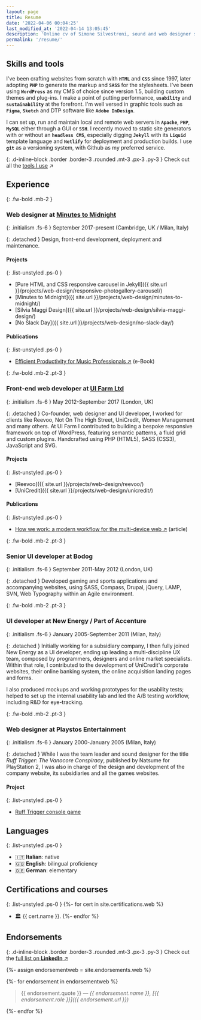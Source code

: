 ```yaml
---
layout: page
title: Resume
date: '2022-04-06 00:04:25'
last_modified_at: '2022-04-14 13:05:45'
description: 'Online cv of Simone Silvestroni, sound and web designer since 1995. Contains skills, tools, work experience, projects, certifications and endorsements.'
permalink: '/resume/'
---
```

## Skills and tools

I've been crafting websites from scratch with **`HTML`** and **`CSS`** since 1997, later adopting **`PHP`** to generate the markup and **`SASS`** for the stylesheets. I've been using **`WordPress`** as my CMS of choice since version 1.5, building custom themes and plug-ins. I make a point of putting performance, **`usability`** and **`sustainability`** at the forefront. I'm well versed in graphic tools such as **`Figma`**, **`Sketch`** and DTP software like **`Adobe InDesign`**.

I can set up, run and maintain local and remote web servers in **`Apache`**, **`PHP`**, **`MySQL`** either through a GUI or **`SSH`**. I recently moved to static site generators with or without an **`headless CMS`**, especially digging **`Jekyll`** with its **`Liquid`** template language and **`Netlify`** for deployment and production builds. I use **`git`** as a versioning system, with Github as my preferred service.

{: .d-inline-block .border .border-3 .rounded .mt-3 .px-3 .py-3 }
Check out all the [tools I use](https://minutestomidnight.co.uk/uses/) ↗

## Experience

{: .fw-bold .mb-2 }
### Web designer at [Minutes to Midnight](https://minutestomidnight.co.uk)

{: .initialism .fs-6 }
September 2017-present (Cambridge, UK / Milan, Italy)

{: .detached }
Design, front-end development, deployment and maintenance.

#### Projects

{: .list-unstyled .ps-0 }
- [Pure HTML and CSS responsive carousel in Jekyll]({{ site.url }}/projects/web-design/responsive-photogallery-carousel/)
- [Minutes to Midnight]({{ site.url }}/projects/web-design/minutes-to-midnight/)
- [Silvia Maggi Design]({{ site.url }}/projects/web-design/silvia-maggi-design/)
- [No Slack Day]({{ site.url }}/projects/web-design/no-slack-day/)

#### Publications

{: .list-unstyled .ps-0 }
- [Efficient Productivity for Music Professionals ↗︎](https://minutestomidnight.co.uk/projects/project-management/) (e-Book)

{: .fw-bold .mb-2 .pt-3 }
### Front-end web developer at [UI Farm Ltd](https://web.archive.org/web/20220424052100/https://uifarm.co.uk/)

{: .initialism .fs-6 }
May 2012-September 2017 (London, UK)

{: .detached }
Co-founder, web designer and UI developer, I worked for clients like Reevoo, Not On The High Street, UniCredit, Women Management and many others. At UI Farm I contributed to building a bespoke responsive framework on top of WordPress, featuring semantic patterns, a fluid grid and custom plugins. Handcrafted using PHP (HTML5), SASS (CSS3), JavaScript and SVG.

#### Projects

{: .list-unstyled .ps-0 }
- [Reevoo]({{ site.url }}/projects/web-design/reevoo/)
- [UniCredit]({{ site.url }}/projects/web-design/unicredit/)

#### Publications

{: .list-unstyled .ps-0 }
- [How we work: a modern workflow for the multi-device web ↗︎](https://medium.com/ui-farm/how-we-work-a-modern-workflow-for-the-multi-device-web-4e0dcb081b5b) (article)

{: .fw-bold .mb-2 .pt-3 }
### Senior UI developer at Bodog

{: .initialism .fs-6 }
September 2011-May 2012 (London, UK)

{: .detached }
Developed gaming and sports applications and accompanying websites, using SASS, Compass, Drupal, jQuery, LAMP, SVN, Web Typography within an Agile environment.

{: .fw-bold .mb-2 .pt-3 }
### UI developer at New Energy / Part of Accenture

{: .initialism .fs-6 }
January 2005-September 2011 (Milan, Italy)

{: .detached }
Initially working for a subsidiary company, I then fully joined New Energy as a UI developer, ending up leading a multi-discipline UX team, composed by programmers, designers and online market specialists. Within that role, I contributed to the development of UniCredit's corporate websites, their online banking system, the online acquisition landing pages and forms. 

I also produced mockups and working prototypes for the usability tests; helped to set up the internal usability lab and led the A/B testing workflow, including R&D for eye-tracking.

{: .fw-bold .mb-2 .pt-3 }
### Web designer at Playstos Entertainment

{: .initialism .fs-6 }
January 2000-January 2005 (Milan, Italy)

{: .detached }
While I was the team leader and sound designer for the title _Ruff Trigger: The Vanocore Conspiracy_, published by Natsume for PlayStation 2, I was also in charge of the design and development of the company website, its subsidiaries and all the games websites.

#### Project

{: .list-unstyled .ps-0 }
- [Ruff Trigger console game](https://minutestomidnight.co.uk/projects/sound-design/console-game-ruff-trigger/)

## Languages

{: .list-unstyled .ps-0 }
- 🇮🇹 **Italian**: native
- 🇬🇧 **English**: bilingual proficiency
- 🇩🇪 **German**: elementary

## Certifications and courses

{: .list-unstyled .ps-0 }
{%- for cert in site.certifications.web %}
- 🏛 {{ cert.name }}.
{%- endfor %}

## Endorsements

{: .d-inline-block .border .border-3 .rounded .mt-3 .px-3 .py-3 }
Check out the [full list on **LinkedIn** ↗︎](https://www.linkedin.com/in/simonesilvestroni/)

{%- assign endorsementweb = site.endorsements.web %}

{%- for endorsement in endorsementweb %}

> {{ endorsement.quote }}
> <cite>&mdash; {{ endorsement.name }}, [{{ endorsement.role }}]({{ endorsement.url }})</cite>

{%- endfor %}